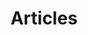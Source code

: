 ---
layout: post-index
permalink: /blog/index.html
title: Articles
tagline: A List of Posts
tags: [blog, graphic design]
image:
  feature: texture-feature-03.jpg
---